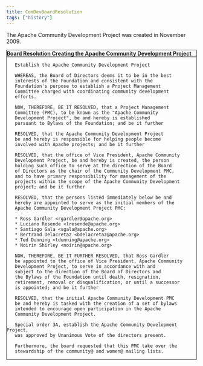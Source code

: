 ```yaml
---
title: ComDevBoardResolution
tags: ["history"]
---
```

The Apache Community Development Project was created in November 2009.


<div class="code panel" style="border-style: solid;border-width: 1px;">
  <div class="codeHeader panelHeader" style="border-bottom-width: 1px;border-bottom-style: solid;">
    <b>Board Resolution Creating the Apache Community Development Project</b>
  </div>

  <div class="codeContent panelContent">

       Establish the Apache Community Development Project

       WHEREAS, the Board of Directors deems it to be in the best
       interests of the Foundation and consistent with the
       Foundation's purpose to establish a Project Management
       Committee charged with coordinating community development
       efforts.

       NOW, THEREFORE, BE IT RESOLVED, that a Project Management
       Committee (PMC), to be known as the "Apache Community
       Development Project", be and hereby is established
       pursuant to Bylaws of the Foundation; and be it further

       RESOLVED, that the Apache Community Development Project
       be and hereby is responsible for helping people become
       involved with Apache projects; and be it further

       RESOLVED, that the office of Vice President, Apache Community
       Development Project, be and hereby is created, the person
       holding such office to serve at the direction of the Board
       of Directors as the chair of the Community Development PMC,
       and to have primary responsibility for management of the
       projects within the scope of the Apache Community Development
       project; and be it further

       RESOLVED, that the persons listed immediately below be and
       hereby are appointed to serve as the initial members of the
       Apache Community Development Project PMC:

       * Ross Gardler <rgardler@apache.org>
       * Luciano Resende <lresende@apache.org>
       * Santiago Gala <sgala@apache.org>
       * Bertrand Delacretaz <bdelacretaz@apache.org>
       * Ted Dunning <tdunning@apache.org>
       * Noirin Shirley <noirin@apache.org>

       NOW, THEREFORE, BE IT FURTHER RESOLVED, that Ross Gardler
       be appointed to the office of Vice President, Apache Community
       Development Project, to serve in accordance with and
       subject to the direction of the Board of Directors and
       the Bylaws of the Foundation until death, resignation,
       retirement, removal or disqualification, or until a successor
       is appointed; and be it further

       RESOLVED, that the initial Apache Community Development PMC
       be and hereby is tasked with the creation of a set of bylaws
       intended to encourage open participation in the Apache
       Community Development Project.

       Special order 3A, establish the Apache Community Development Project,
       was approved by Unanimous Vote of the directors present.

       Furthermore, the board requested that this PMC take over the
       stewardship of the community@ and women@ mailing lists.

  </div>
</div>